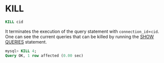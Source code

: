 # KILL

```sql
KILL cid
```

It terminates the execution of the query statement with `connection_id`=`cid`.  One can see the current queries that can be killed by running the [SHOW QUERIES](../Node_info_and_management/SHOW_QUERIES.md#SHOW-QUERIES) statement.

```sql
mysql> KILL 4;
Query OK, 1 row affected (0.00 sec)
```
